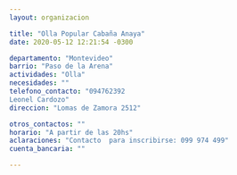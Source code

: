 ```yaml
---
layout: organizacion

title: "Olla Popular Cabaña Anaya"
date: 2020-05-12 12:21:54 -0300

departamento: "Montevideo"
barrio: "Paso de la Arena"
actividades: "Olla"
necesidades: ""
telefono_contacto: "094762392
Leonel Cardozo"
direccion: "Lomas de Zamora 2512"

otros_contactos: ""
horario: "A partir de las 20hs"
aclaraciones: "Contacto  para inscribirse: 099 974 499"
cuenta_bancaria: ""

---
```

